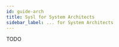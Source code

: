 ```yaml
---
id: guide-arch
title: Sysl for System Architects
sidebar_label: ... for System Architects
---
```


TODO
